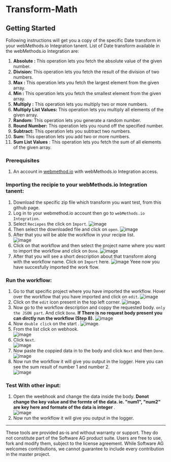 # Transform-Math

## Getting Started
Following instructions will get you a copy of the specific Date transform in your webMethods.io Integration tanent.
List of Date transform available in the webMethods.io Integration are:
1. <b> Absolute : </b>This operation lets you fetch the absolute value of the given number.
2. <b> Division: </b>This operation lets you fetch the result of the division of two numbers.
3. <b> Max : </b>This operation lets you fetch the largest element from the given array.
4. <b> Min :</b> This operation lets you fetch the smallest element from the given array.
5. <b> Multiply :</b> This operation lets you multiply two or more numbers.
6. <b> Multiply List Values: </b>This operation lets you multiply all elements of the given array.
7. <b> Random:</b> This operation lets you generate a random number.
8. <b> Round Number:</b> This operation lets you round off the specified number.
9. <b> Subtract:</b> This operation lets you subtract two numbers.
10. <b> Sum: </b>This operation lets you add two or more numbers.
11. <b> Sum List Values</b> : This operation lets you fetch the sum of all elements of the given array.

### Prerequisites
1. An account in [webmethod.io](https://www.softwareag.cloud/site/product/webmethods-io-integration.html) with webMethods.io Integration access.

### Importing the recipie to your webMethods.io Integration tanent:
1. Download the specific zip file which transform you want test, from this github page.
2. Log in to your webmethod.io account then go to `webMethods.io Integration`.
3. Select `Reciepes` the click on `Import`.
![image](https://user-images.githubusercontent.com/60179170/88805095-5d798500-d1cc-11ea-97de-dec146247ecc.png)
4. Then select the downloaded file and click on `open`.
![image](https://user-images.githubusercontent.com/60179170/88919006-0933db00-d288-11ea-92c0-c06aca806803.png)
5. After that you will be able the workflow in your recipie list.<br/>
![image](https://user-images.githubusercontent.com/60179170/88919083-236db900-d288-11ea-8748-0df58c9ef64f.png)
6. Click on that workflow and then select the project name where you want to import the workflow and click on `Done`.
![image](https://user-images.githubusercontent.com/60179170/88805882-5737d880-d1cd-11ea-8414-17324e86dcd6.png)
7. After that you will see a short description about that transform along with the workflow name. Click on `Import` here.
![image](https://user-images.githubusercontent.com/60179170/88919169-48622c00-d288-11ea-9e65-ba84509c675b.png)
Yeee now you have succesfully imported the work flow.

### Run the workflow:
1. Go to that specific project where you have imported the workflow. Hover over the workflow that you have imported and click on `edit`.
![image](https://user-images.githubusercontent.com/60179170/88923555-8a42a080-d28f-11ea-996f-43eb230c7d41.png)
2. Click on the `edit` icon present in the top left corner.
![image](https://user-images.githubusercontent.com/60179170/88808530-a29fb600-d1d0-11ea-90e1-d4efeebfe853.png).
3. Now go to the workflow description and coppy the requested body. `only the JSON part`. And click `Done`. <b> If There is no request body present you can dirctly run the workflow (Step 8).</b>
![image](https://user-images.githubusercontent.com/60179170/88923677-b827e500-d28f-11ea-8349-e4d692c8e432.png)
4. Now `double click` on the start .
![image](https://user-images.githubusercontent.com/60179170/88809305-9700bf00-d1d1-11ea-91a2-235dfaf46578.png).
5. From the list click on webhook.<br/>
![image](https://user-images.githubusercontent.com/60179170/88810663-49855180-d1d3-11ea-914e-09f501278c2f.png)
6. Click `Next`.<br/>
![image](https://user-images.githubusercontent.com/60179170/88910377-05995780-d27a-11ea-99cc-b472dac0f0ef.png)
7. Now paste the coppied data in to the body and click `Next` and then `Done`.
![image](https://user-images.githubusercontent.com/60179170/88923761-dab9fe00-d28f-11ea-8565-6b267d86953b.png)
8. Now run the workflow it will give you output in the logger. Here you can see the sum result of number 1 and number 2.<br/>
![image](https://user-images.githubusercontent.com/60179170/88924135-7481ab00-d290-11ea-9d04-2c49a663c5d2.png)

### Test With other input:
1. Open the weebhook and change the data inside the body. <b> Donot change the key value and the formte of the data. ie. "num1", "num2" are key here and formate of the data is integer </b>.<br/>
![image](https://user-images.githubusercontent.com/60179170/88923937-22d92080-d290-11ea-9685-220019de4f1d.png)
2.  Now run the workflow it will give you output in the logger. 

--------
These tools are provided as-is and without warranty or support. They do not constitute part of the Software AG product suite. Users are free to use, fork and modify them, subject to the license agreement. While Software AG welcomes contributions, we cannot guarantee to include every contribution in the master project.
